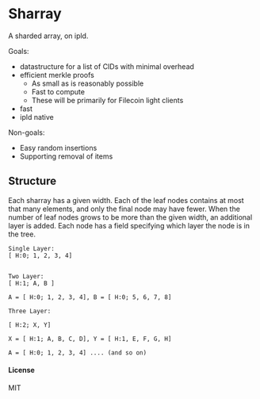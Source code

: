 # Sharray
A sharded array, on ipld.

Goals:
- datastructure for a list of CIDs with minimal overhead
- efficient merkle proofs
	- As small as is reasonably possible
	- Fast to compute
	- These will be primarily for Filecoin light clients
- fast
- ipld native

Non-goals:
- Easy random insertions
- Supporting removal of items

## Structure

Each sharray has a given width. Each of the leaf nodes contains at most that
many elements, and only the final node may have fewer. When the number of leaf
nodes grows to be more than the given width, an additional layer is added. Each
node has a field specifying which layer the node is in the tree.

```
Single Layer:
[ H:0; 1, 2, 3, 4]


Two Layer:
[ H:1; A, B ] 

A = [ H:0; 1, 2, 3, 4], B = [ H:0; 5, 6, 7, 8]

Three Layer:

[ H:2; X, Y]

X = [ H:1; A, B, C, D], Y = [ H:1, E, F, G, H]

A = [ H:0; 1, 2, 3, 4] .... (and so on)
```

#### License
MIT
